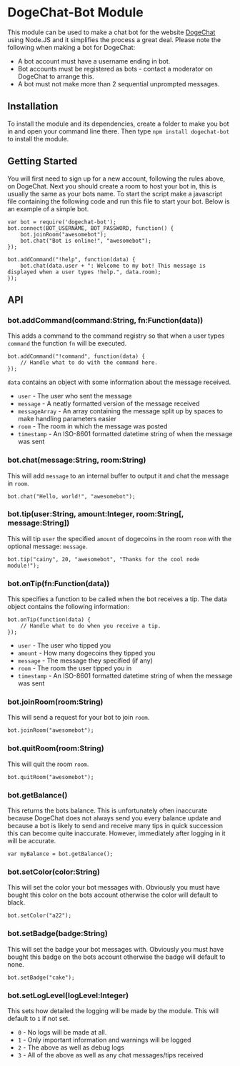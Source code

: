 DogeChat-Bot Module
===================
This module can be used to make a chat bot for the website [DogeChat](http://dogechat.net/) using Node.JS and it simplifies the process a great deal. Please note the following when making a bot for DogeChat:

  * A bot account must have a username ending in bot.
  * Bot accounts must be registered as bots - contact a moderator on DogeChat to arrange this.
  * A bot must not make more than 2 sequential unprompted messages.

Installation
------------

To install the module and its dependencies, create a folder to make you bot in and open your command line there. Then type `npm install dogechat-bot` to install the module.

Getting Started
---------------

You will first need to sign up for a new account, following the rules above, on DogeChat. Next you should create a room to host your bot in, this is usually the same as your bots name.
To start the script make a javascript file containing the following code and run this file to start your bot. Below is an example of a simple bot.

    var bot = require('dogechat-bot');
    bot.connect(BOT_USERNAME, BOT_PASSWORD, function() {
		bot.joinRoom("awesomebot");
		bot.chat("Bot is online!", "awesomebot");
	});
	
	bot.addCommand("!help", function(data) {
		bot.chat(data.user + ": Welcome to my bot! This message is displayed when a user types !help.", data.room);
	});

API
---

### bot.addCommand(command:String, fn:Function(data))
This adds a command to the command registry so that when a user types `command` the function `fn` will be executed.

    bot.addCommand("!command", function(data) {
		// Handle what to do with the command here.
	});

`data` contains an object with some information about the message received.

  * `user` - The user who sent the message
  * `message` - A neatly formatted version of the message received
  * `messageArray` - An array containing the message split up by spaces to make handling parameters easier
  * `room` - The room in which the message was posted
  * `timestamp` - An ISO-8601 formatted datetime string of when the message was sent

### bot.chat(message:String, room:String)
This will add `message` to an internal buffer to output it and chat the message in `room`.

    bot.chat("Hello, world!", "awesomebot");

### bot.tip(user:String, amount:Integer, room:String[, message:String])
This will tip `user` the specified `amount` of dogecoins in the room `room` with the optional message: `message`.

    bot.tip("cainy", 20, "awesomebot", "Thanks for the cool node module!");

### bot.onTip(fn:Function(data))
This specifies a function to be called when the bot receives a tip. The data object contains the following information:

    bot.onTip(function(data) {
		// Handle what to do when you receive a tip.
    });

  * `user` - The user who tipped you
  * `amount` - How many dogecoins they tipped you
  * `message` - The message they specified (if any)
  * `room` - The room the user tipped you in
  * `timestamp` - An ISO-8601 formatted datetime string of when the message was sent

### bot.joinRoom(room:String)
This will send a request for your bot to join `room`.

    bot.joinRoom("awesomebot");

### bot.quitRoom(room:String)
This will quit the room `room`.

    bot.quitRoom("awesomebot");

### bot.getBalance()
This returns the bots balance. This is unfortunately often inaccurate because DogeChat does not always send you every balance update and because a bot is likely to send and receive many tips in quick succession this can become quite inaccurate. However, immediately after logging in it will be accurate.

    var myBalance = bot.getBalance();

### bot.setColor(color:String)
This will set the color your bot messages with. Obviously you must have bought this color on the bots account otherwise the color will default to black.

    bot.setColor("a22");

### bot.setBadge(badge:String)
This will set the badge your bot messages with. Obviously you must have bought this badge on the bots account otherwise the badge will default to none.

    bot.setBadge("cake");

### bot.setLogLevel(logLevel:Integer)
This sets how detailed the logging will be made by the module. This will default to `1` if not set.

  * `0` - No logs will be made at all.
  * `1` - Only important information and warnings will be logged
  * `2` - The above as well as debug logs
  * `3` - All of the above as well as any chat messages/tips received
